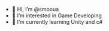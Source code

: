 - 👋 Hi, I’m @smooua
- 👀 I’m interested in Game Developing
- 🌱 I’m currently learning Unity and c#

<!---
smooua/smooua is a ✨ special ✨ repository because its `README.md` (this file) appears on your GitHub profile.
You can click the Preview link to take a look at your changes.
--->
